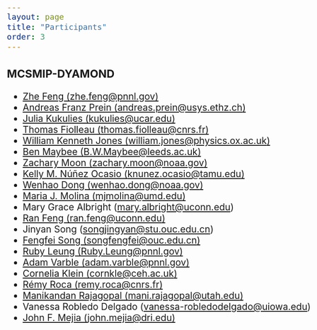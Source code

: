 ```yaml
---
layout: page
title: "Participants"
order: 3
---
```


<style>
  /* Increase font size for this page only */
  body {
    font-size: 21px; /* Adjust this value as needed */
  }

  /* Optionally, target specific elements */
  h1 {
    font-size: 2.5em;
  }

  p {
    font-size: 1.2em;
  }
</style>


### MCSMIP-DYAMOND

* [Zhe Feng (zhe.feng@pnnl.gov)](https://orcid.org/0000-0002-7540-9017)
* [Andreas Franz Prein (andreas.prein@usys.ethz.ch)](https://orcid.org/0000-0001-6250-179X)
* [Julia Kukulies (kukulies@ucar.edu)](https://orcid.org/0000-0001-6084-0069)
* [Thomas Fiolleau (thomas.fiolleau@cnrs.fr)](https://orcid.org/0000-0001-5902-1701) 
* [William Kenneth Jones (william.jones@physics.ox.ac.uk)](https://orcid.org/0000-0001-9786-3723)
* [Ben Maybee (B.W.Maybee@leeds.ac.uk)](https://orcid.org/0000-0001-7834-9489)
* [Zachary Moon (zachary.moon@noaa.gov)](https://orcid.org/0000-0003-0019-0660)
* [Kelly M. Núñez Ocasio (knunez.ocasio@tamu.edu)](https://orcid.org/0000-0003-0473-9382)
* [Wenhao Dong (wenhao.dong@noaa.gov)](https://orcid.org/0000-0002-5662-5435)
* [Maria J. Molina (mjmolina@umd.edu)](https://orcid.org/0000-0001-8539-8916)
* Mary Grace Albright (mary.albright@uconn.edu)
* [Ran Feng (ran.feng@uconn.edu)](https://orcid.org/0000-0002-4433-4745)
* Jinyan Song (songjingyan@stu.ouc.edu.cn)
* [Fengfei Song (songfengfei@ouc.edu.cn)](https://orcid.org/0000-0002-3004-1749)
* [Ruby Leung (Ruby.Leung@pnnl.gov)](https://orcid.org/0000-0002-3221-9467)
* [Adam Varble (adam.varble@pnnl.gov)](https://orcid.org/0000-0001-5926-7154)
* [Cornelia Klein (cornkle@ceh.ac.uk)](https://orcid.org/0000-0001-6686-0458)
* [Rémy Roca (remy.roca@cnrs.fr)](https://orcid.org/0000-0003-1843-0204)
* [Manikandan Rajagopal (mani.rajagopal@utah.edu)](https://orcid.org/0000-0001-7915-0180)
* Vanessa Robledo Delgado (vanessa-robledodelgado@uiowa.edu)
* [John F. Mejia (john.mejia@dri.edu)](https://orcid.org/0000-0001-6727-5541)

